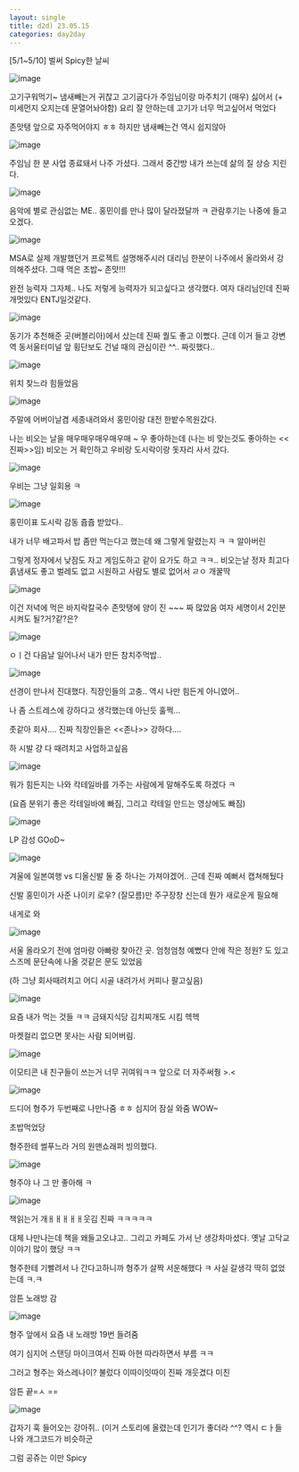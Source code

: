 ```yaml
---
layout: single
title: d2d) 23.05.15
categories: day2day
---
```


[5/1~5/10] 벌써 Spicy한 날씨

![image](https://github.com/Chaney-Kim/Chaney-Kim.github.io/assets/52832956/059b69f4-a916-4173-b3cd-48afe085293b)

고기구워먹기~ 냄새빼는거 귀찮고 고기굽다가 주임님이랑 마주치기 (매우) 싫어서 (+ 미세먼지 오지는데 문열어놔야함) 요리 잘 안하는데 고기가 너무 먹고싶어서 먹었다

존맛탱 앞으로 자주먹어야지 ㅎㅎ 하지만 냄새빼는건 역시 쉽지않아

![image](https://github.com/Chaney-Kim/Chaney-Kim.github.io/assets/52832956/76549e50-30ca-42ab-99cc-465334896cb2)

주임님 한 분 사업 종료돼서 나주 가셨다. 그래서 중간방 내가 쓰는데 삶의 질 상승 지린다.

![image](https://github.com/Chaney-Kim/Chaney-Kim.github.io/assets/52832956/77d99501-9380-4146-bd6a-12d37858d425)

음악에 별로 관심없는 ME.. 홍민이를 만나 많이 달라졌달까 ㅋ 관람후기는 나중에 들고오겠다.

![image](https://github.com/Chaney-Kim/Chaney-Kim.github.io/assets/52832956/2c41b3b0-9e1d-4217-a506-ca605192b8a3)

MSA로 실제 개발했던거 프로젝트 설명해주시러 대리님 한분이 나주에서 올라와서 강의해주셨다. 그때 먹은 초밥~ 존맛!!!

완전 능력자 그자체.. 나도 저렇게 능력자가 되고싶다고 생각했다. 여자 대리님인데 진짜 개멋있다 ENTJ일것같다.

![image](https://github.com/Chaney-Kim/Chaney-Kim.github.io/assets/52832956/cca04c21-ace4-4085-981a-ad9351829039)

동기가 추천해준 곳(버블리아)에서 샀는데 진짜 퀄도 좋고 이뻤다. 근데 이거 들고 강변역 동서울터미널 앞 횡단보도 건널 때의 관심이란 ^^.. 짜릿했다..

![image](https://github.com/Chaney-Kim/Chaney-Kim.github.io/assets/52832956/4ff43bcf-ae6e-44f7-8742-3572ad3eb9c0)

위치 찾느라 힘들었음

![image](https://github.com/Chaney-Kim/Chaney-Kim.github.io/assets/52832956/bd58fd4b-a7cc-4922-8c28-9c451184f3e0)

주말에 어버이날겸 세종내려와서 홍민이랑 대전 한밭수목원갔다.

나는 비오는 날을 매우매우매우매우매 ~ 우 좋아하는데 (나는 비 맞는것도 좋아하는 <<진짜>>임) 비오는 거 확인하고 우비랑 도시락이랑 돗자리 사서 갔다.

![image](https://github.com/Chaney-Kim/Chaney-Kim.github.io/assets/52832956/74e61995-64e5-443a-b99a-f13b621ddb39)

우비는 그냥 일회용 ㅋ

![image](https://github.com/Chaney-Kim/Chaney-Kim.github.io/assets/52832956/c719760c-605e-4ab4-a555-535a422e9924)

홍민이표 도시락 감동 쥽쥽 받았다..

내가 너무 배고파서 밥 좀만 먹는다고 했는데 왜 그렇게 말렸는지 ㅋ ㅋ 알아버린

그렇게 정자에서 낮잠도 자고 게임도하고 같이 요가도 하고 ㅋㅋ.. 비오는날 정자 최고다 흙냄새도 좋고 벌레도 없고 시원하고 사람도 별로 없어서 ㄹㅇ 개꿀딱

![image](https://github.com/Chaney-Kim/Chaney-Kim.github.io/assets/52832956/6c0a75b7-7dd1-462f-aa11-abb0b144fcef)

이건 저녁에 먹은 바지락칼국수 존맛탱에 양이 진 ~~~ 짜 많았음 여자 세명이서 2인분 시켜도 될?거?같?은?

![image](https://github.com/Chaney-Kim/Chaney-Kim.github.io/assets/52832956/4bf68f15-0adb-42e0-bbf0-8a0f9d0ef0d8)

ㅇㅣ건 다음날 일어나서 내가 만든 참치주먹밥..

![image](https://github.com/Chaney-Kim/Chaney-Kim.github.io/assets/52832956/a3f41d79-929f-44ff-817c-632e04cd2b7d)

선경이 만나서 진대했다. 직장인들의 고충.. 역시 나만 힘든게 아니였어..

나 좀 스트레스에 강하다고 생각했는데 아닌듯 훌쩍...

좃같아 회사.... 진짜 직장인들은 <<존나>> 강하다....

하 시발 걍 다 때려치고 사업하고싶음

![image](https://github.com/Chaney-Kim/Chaney-Kim.github.io/assets/52832956/740f86de-e9cc-4c22-adbc-8235410dc343)

뭐가 힘든지는 나와 칵테일바를 가주는 사람에게 말해주도록 하겠다 ㅋ

(요즘 분위기 좋은 칵테일바에 빠짐, 그리고 칵테일 만드는 영상에도 빠짐)

![image](https://github.com/Chaney-Kim/Chaney-Kim.github.io/assets/52832956/6a561f3d-05de-4fc6-a1dd-f285cbd9dae9)

LP 감성 GOoD~

![image](https://github.com/Chaney-Kim/Chaney-Kim.github.io/assets/52832956/6d5a58fd-ac6c-4dba-bed8-437b2ccc5c6f)

겨울에 일본여행 vs 디올신발 둘 중 하나는 가져야겠어.. 근데 진짜 예뻐서 캡쳐해뒀다 

신발 홍민이가 사준 나이키 로우? (잘모름)만 주구장창 신는데 뭔가 새로운게 필요해

내게로 와

![image](https://github.com/Chaney-Kim/Chaney-Kim.github.io/assets/52832956/60f68228-4081-4443-ba44-65ac57723c17)

서울 올라오기 전에 엄마랑 아빠랑 찾아간 곳. 엄청엄청 예뻤다 안에 작은 정원? 도 있고 스즈메 문단속에 나올 것같은 문도 있었음

(하 그냥 회사때려치고 어디 시골 내려가서 커피나 팔고싶음)

![image](https://github.com/Chaney-Kim/Chaney-Kim.github.io/assets/52832956/a70d2afa-2fe3-4b7d-a15f-8ddfb66bbde4)

요즘 내가 먹는 것들 ㅋㅋ 금돼지식당 김치찌개도 시킴 헥헥

마켓컬리 없으면 못사는 사람 되어버림.

![image](https://github.com/Chaney-Kim/Chaney-Kim.github.io/assets/52832956/07ea8c7a-03a7-40e0-9e2a-1f07018d0eaa)

이모티콘 내 친구들이 쓰는거 너무 귀여워ㅋㅋ 앞으로 더 자주써줭 >.<

![image](https://github.com/Chaney-Kim/Chaney-Kim.github.io/assets/52832956/da52ebcb-f6b7-445f-8f88-79d3e7e24f79)

드디어 형주가 두번째로 나만나줌 ㅎㅎ 심지어 잠실 와줌 WOW~

초밥먹었당

형주한테 썰푸느라 거의 원맨쇼래퍼 빙의했다.

![image](https://github.com/Chaney-Kim/Chaney-Kim.github.io/assets/52832956/69109550-275b-42a8-8590-9f8caccb6335)

형주야 나 그 만 좋아해 ㅋ

![image](https://github.com/Chaney-Kim/Chaney-Kim.github.io/assets/52832956/405de69c-a8ad-4ec8-8405-dbe0d2432f8b)

책읽는거 개ㅐㅐㅐㅐㅐ웃김 진짜 ㅋㅋㅋㅋㅋ

대체 나만나는데 책을 왜들고오냐고.. 그리고 카페도 가서 난 생강차마셨다. 옛날 고닥교이야기 많이 했당 ㅋㅋ

형주한테 기빨려서 나 간다고하니까 형주가 살짝 서운해했다 ㅋ 사실 갈생각 딱히 없었는데 ㅋ.ㅋ

암튼 노래방 감

![image](https://github.com/Chaney-Kim/Chaney-Kim.github.io/assets/52832956/d38c8575-3584-4fb8-b9ec-84d6c33eb334)

형주 앞에서 요즘 내 노래방 19번 들려줌

여기 심지어 스탠딩 마이크여서 진짜 아현 따라하면서 부름 ㅋㅋ

그러고 형주는 와스레나이? 불렀다 이따이잇따이 진짜 개웃겼다 미친

암튼 끝=ㅅ ==

![image](https://github.com/Chaney-Kim/Chaney-Kim.github.io/assets/52832956/8f6d772c-fbfd-4ae5-a475-a6df1c867839)

갑자기 훅 들어오는 강아쥐.. (이거 스토리에 올렸는데 인기가 좋더라 ^^? 역시 ㄷㅏ들 나와 개그코드가 비슷하군

그럼 공쥬는 이만 Spicy 
